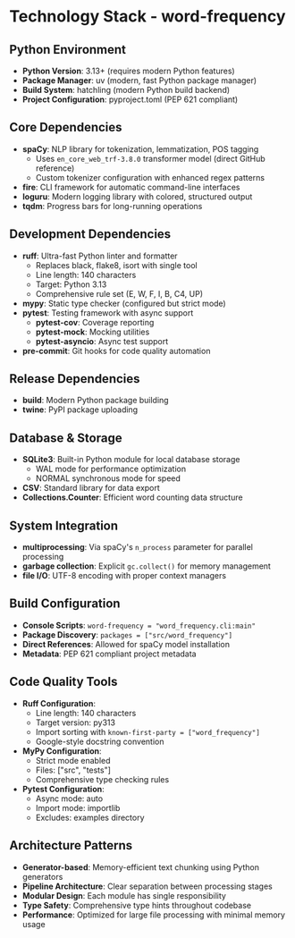 # Technology Stack - word-frequency

## Python Environment
- **Python Version**: 3.13+ (requires modern Python features)
- **Package Manager**: uv (modern, fast Python package manager)
- **Build System**: hatchling (modern Python build backend)
- **Project Configuration**: pyproject.toml (PEP 621 compliant)

## Core Dependencies
- **spaCy**: NLP library for tokenization, lemmatization, POS tagging
  - Uses `en_core_web_trf-3.8.0` transformer model (direct GitHub reference)
  - Custom tokenizer configuration with enhanced regex patterns
- **fire**: CLI framework for automatic command-line interfaces
- **loguru**: Modern logging library with colored, structured output
- **tqdm**: Progress bars for long-running operations

## Development Dependencies
- **ruff**: Ultra-fast Python linter and formatter
  - Replaces black, flake8, isort with single tool
  - Line length: 140 characters
  - Target: Python 3.13
  - Comprehensive rule set (E, W, F, I, B, C4, UP)
- **mypy**: Static type checker (configured but strict mode)
- **pytest**: Testing framework with async support
  - **pytest-cov**: Coverage reporting
  - **pytest-mock**: Mocking utilities
  - **pytest-asyncio**: Async test support
- **pre-commit**: Git hooks for code quality automation

## Release Dependencies
- **build**: Modern Python package building
- **twine**: PyPI package uploading

## Database & Storage
- **SQLite3**: Built-in Python module for local database storage
  - WAL mode for performance optimization
  - NORMAL synchronous mode for speed
- **CSV**: Standard library for data export
- **Collections.Counter**: Efficient word counting data structure

## System Integration
- **multiprocessing**: Via spaCy's `n_process` parameter for parallel processing
- **garbage collection**: Explicit `gc.collect()` for memory management
- **file I/O**: UTF-8 encoding with proper context managers

## Build Configuration
- **Console Scripts**: `word-frequency = "word_frequency.cli:main"`
- **Package Discovery**: `packages = ["src/word_frequency"]`
- **Direct References**: Allowed for spaCy model installation
- **Metadata**: PEP 621 compliant project metadata

## Code Quality Tools
- **Ruff Configuration**:
  - Line length: 140 characters
  - Target version: py313
  - Import sorting with `known-first-party = ["word_frequency"]`
  - Google-style docstring convention
- **MyPy Configuration**:
  - Strict mode enabled
  - Files: ["src", "tests"]
  - Comprehensive type checking rules
- **Pytest Configuration**:
  - Async mode: auto
  - Import mode: importlib
  - Excludes: examples directory

## Architecture Patterns
- **Generator-based**: Memory-efficient text chunking using Python generators
- **Pipeline Architecture**: Clear separation between processing stages
- **Modular Design**: Each module has single responsibility
- **Type Safety**: Comprehensive type hints throughout codebase
- **Performance**: Optimized for large file processing with minimal memory usage
